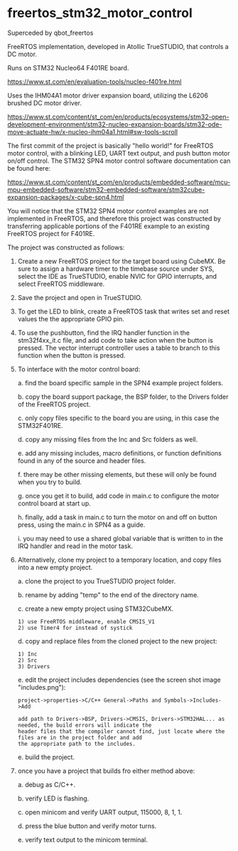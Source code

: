 ﻿# freertos_stm32_motor_control
 
Superceded by qbot_freertos
 
FreeRTOS implementation, developed in Atollic TrueSTUDIO, that controls a DC motor.

Runs on STM32 Nucleo64 F401RE board.

https://www.st.com/en/evaluation-tools/nucleo-f401re.html

Uses the IHM04A1 motor driver expansion board, utilizing the L6206 brushed DC motor driver.

https://www.st.com/content/st_com/en/products/ecosystems/stm32-open-development-environment/stm32-nucleo-expansion-boards/stm32-ode-move-actuate-hw/x-nucleo-ihm04a1.html#sw-tools-scroll

The first commit of the project is basically "hello world!" for FreeRTOS motor control, with a blinking LED, UART text output, and push button motor on/off control.  The STM32 SPN4 motor control software documentation can be found here:

https://www.st.com/content/st_com/en/products/embedded-software/mcu-mpu-embedded-software/stm32-embedded-software/stm32cube-expansion-packages/x-cube-spn4.html

You will notice that the STM32 SPN4 motor control examples are not implemented in FreeRTOS, and therefore this project was constructed by transferring applicable portions of the F401RE example to an existing FreeRTOS project for F401RE.

The project was constructed as follows:

1.  Create a new FreeRTOS project for the target board using CubeMX.  Be sure to assign a hardware timer to the timebase source under SYS, select the IDE as TrueSTUDIO, enable NVIC for GPIO interrupts, and select FreeRTOS middleware.

2.  Save the project and open in TrueSTUDIO.

3.  To get the LED to blink, create a FreeRTOS task that writes set and reset values the the appropriate GPIO pin.

4.  To use the pushbutton, find the IRQ handler function in the stm32f4xx_it.c file, and add code to take action when the button is pressed.  The vector interrupt controller uses a table to branch to this function when the button is pressed.

5.  To interface with the motor control board:

    a.  find the board specific sample in the SPN4 example project folders.

    b.  copy the board support package, the BSP folder, to the Drivers folder of the FreeRTOS project.

    c.  only copy files specific to the board you are using, in this case the STM32F401RE.

    d.  copy any missing files from the Inc and Src folders as well.

    e.  add any missing includes, macro definitions, or function definitions found in any of the source and header files.
    
    f.  there may be other missing elements, but these will only be found when you try to build.
    
    g.  once you get it to build, add code in main.c to configure the motor control board at start up.
    
    h.  finally, add a task in main.c to turn the motor on and off on button press, using the main.c in SPN4 as a guide.
    
    i.  you may need to use a shared global variable that is written to in the IRQ handler and read in the motor task.
    
6.  Alternatively, clone my project to a temporary location, and copy files into a new empty project.

    a.  clone the project to you TrueSTUDIO project folder.
    
    b.  rename by adding "temp" to the end of the directory name.
    
    c.  create a new empty project using STM32CubeMX.
    
        1) use FreeRTOS middleware, enable CMSIS_V1
        2) use Timer4 for instead of systick
    
    d.  copy and replace files from the cloned project to the new project:
    
        1) Inc
        2) Src
        3) Drivers
    
    e.  edit the project includes dependencies (see the screen shot image "includes.png"):
        
        project->properties->C/C++ General->Paths and Symbols->Includes->Add
        
        add path to Drivers->BSP, Drivers->CMSIS, Drivers->STM32HAL... as needed, the build errors will indicate the 
        header files that the compiler cannot find, just locate where the files are in the project folder and add
        the appropriate path to the includes.
    
    e.  build the project.
    
7.  once you have a project that builds fro either method above:
    
    a.  debug as C/C++.
    
    b.  verify LED is flashing.
    
    c.  open minicom and verify UART output, 115000, 8, 1, 1.
    
    d.  press the blue button and verify motor turns.
    
    e.  verify text output to the minicom terminal.
    

